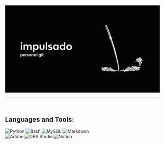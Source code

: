 <!-- Main GIF -->
<p><img align="center" src="https://github.com/impulsado/impulsado/blob/main/katana_pc_video.gif"/></p>

---
<br/>

## Languages and Tools:
<p>
  <img alt="Python" src="https://img.shields.io/badge/Python-14354C.svg?logo=python&logoColor=white">
  <img alt="Bash" src="https://img.shields.io/badge/Bash-121011.svg?logo=gnu-bash&logoColor=white">
  <img alt="MySQL" src="https://img.shields.io/badge/MySQL-00f.svg?logo=mysql&logoColor=white">
  <img alt="Markdown" src="https://img.shields.io/badge/Markdown-000000.svg?logo=markdown&logoColor=white">
  <br/>
  <img alt="Adobe" src="https://img.shields.io/badge/Adobe-FF0000.svg?logo=adobe&logoColor=white">
  <img alt="OBS Studio" src="https://img.shields.io/badge/-OBS%20Studio-302E31?logo=obs-studio&logoColor=white">
  <img alt="Notion" src="https://img.shields.io/badge/Notion-010101.svg?logo=notion&logoColor=white">
</p>
